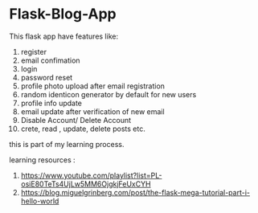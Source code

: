 # Flask-Blog-App

This flask app have features like:
1) register
2) email confimation 
3) login
4) password reset
5) profile photo upload after email registration
6) random identicon generator by default for new users
7) profile info update
8) email update after verification of new email
9) Disable Account/ Delete Account
10) crete, read , update, delete posts
etc.

this is part of my learning process.

learning resources :
1) https://www.youtube.com/playlist?list=PL-osiE80TeTs4UjLw5MM6OjgkjFeUxCYH
2) https://blog.miguelgrinberg.com/post/the-flask-mega-tutorial-part-i-hello-world
